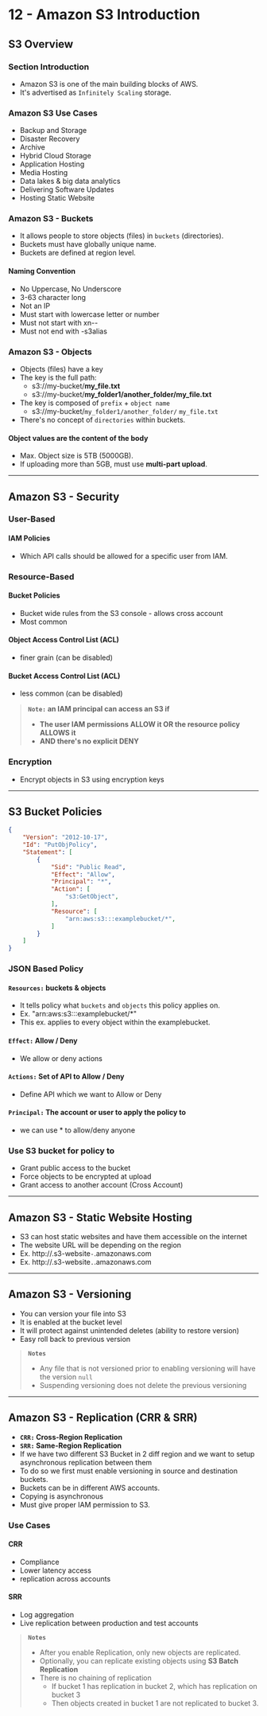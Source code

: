 # 12 - Amazon S3 Introduction

## S3 Overview

### Section Introduction

- Amazon S3 is one of the main building blocks of AWS.
- It's advertised as `Infinitely Scaling` storage.

### Amazon S3 Use Cases

- Backup and Storage
- Disaster Recovery
- Archive
- Hybrid Cloud Storage
- Application Hosting
- Media Hosting
- Data lakes & big data analytics
- Delivering Software Updates
- Hosting Static Website

### Amazon S3 - Buckets

- It allows people to store objects (files) in `buckets` (directories).
- Buckets must have globally unique name.
- Buckets are defined at region level.

#### Naming Convention
- No Uppercase, No Underscore
- 3-63 character long
- Not an IP
- Must start with lowercase letter or number
- Must not start with xn--
- Must not end with -s3alias

### Amazon S3 - Objects

- Objects (files) have a key
- The key is the full path:
    - s3://my-bucket/**my_file.txt**
    - s3://my-bucket/**my_folder1/another_folder/my_file.txt**
- The key is composed of `prefix` + `object name`
    - s3://my-bucket/`my_folder1/another_folder/` `my_file.txt`
- There's no concept of `directories` within buckets.

#### Object values are the content of the body
- Max. Object size is 5TB (5000GB).
- If uploading more than 5GB, must use **multi-part upload**.
 
---
## Amazon S3 - Security

### User-Based

#### IAM Policies
- Which API calls should be allowed for a specific user from IAM.

### Resource-Based

#### Bucket Policies
- Bucket wide rules from the S3 console - allows cross account
- Most common

#### Object Access Control List (ACL)
- finer grain (can be disabled)

#### Bucket Access Control List (ACL)
- less common (can be disabled)

> **`Note:` an IAM principal can access an S3 if**
>- **The user IAM permissions ALLOW it OR the resource policy ALLOWS it**
>- **AND there's no explicit DENY**

### Encryption

- Encrypt objects in S3 using encryption keys

---
## S3 Bucket Policies

```json
{
    "Version": "2012-10-17",
    "Id": "PutObjPolicy",
    "Statement": [
        {
            "Sid": "Public Read",
            "Effect": "Allow",
            "Principal": "*",
            "Action": [
                "s3:GetObject",
            ],
            "Resource": [
                "arn:aws:s3:::examplebucket/*",
            ]
        }
    ]
}
```

### JSON Based Policy

#### `Resources:` buckets & objects
- It tells policy what `buckets` and `objects` this policy applies on.
- Ex. "arn:aws:s3:::examplebucket/*"
- This ex. applies to every object within the examplebucket.

#### `Effect:` Allow / Deny
- We allow or deny actions

#### `Actions:` Set of API to Allow / Deny
- Define API which we want to Allow or Deny

#### `Principal:` The account or user to apply the policy to
- we can use * to allow/deny anyone

### Use S3 bucket for policy to

- Grant public access to the bucket
- Force objects to be encrypted at upload
- Grant access to another account (Cross Account)

---
## Amazon S3 - Static Website Hosting

- S3 can host static websites and have them accessible on the internet
- The website URL will be depending on the region
- Ex. http://**<bucket-name>**.s3-website`-`**<aws-region-name>**.amazonaws.com
- Ex. http://**<bucket-name>**.s3-website`.`**<aws-region-name>**.amazonaws.com

---
## Amazon S3 - Versioning

- You can version your file into S3
- It is enabled at the bucket level
- It will protect against unintended deletes (ability to restore version)
- Easy roll back to previous version

> **`Notes`**
> - Any file that is not versioned prior to enabling versioning will have the version `null`
> - Suspending versioning does not delete the previous versioning

---
## Amazon S3 - Replication (CRR & SRR)

- **`CRR:` Cross-Region Replication**
- **`SRR:` Same-Region Replication**
- If we have two different S3 Bucket in 2 diff region and we want to setup asynchronous replication between them
- To do so we first must enable versioning in source and destination buckets.
- Buckets can be in different AWS accounts.
- Copying is asynchronous
- Must give proper IAM permission to S3.

### Use Cases

#### CRR
- Compliance
- Lower latency access
- replication across accounts

#### SRR
- Log aggregation
- Live replication between production and test accounts

> **`Notes`**
> - After you enable Replication, only new objects are replicated.
> - Optionally, you can replicate existing objects using **S3 Batch Replication**
> - There is no chaining of replication
>   - If bucket 1 has replication in bucket 2, which has replication on bucket 3
>   - Then objects created in bucket 1 are not replicated to bucket 3.